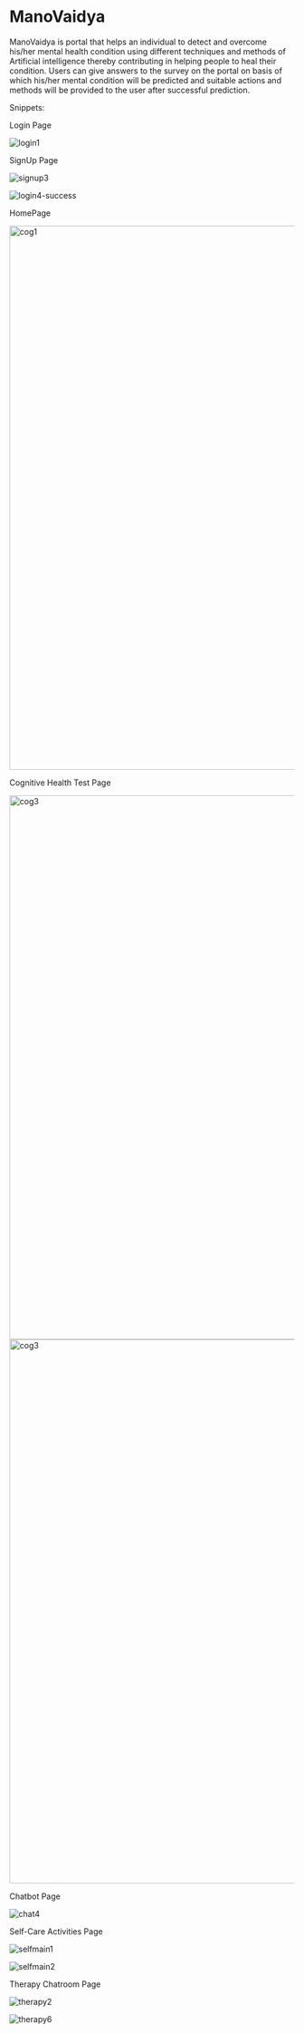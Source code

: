 # ManoVaidya
ManoVaidya is portal that helps an individual to detect and
overcome his/her mental health condition using different techniques
and methods of Artificial intelligence thereby contributing in helping
people to heal their condition. Users can give answers to the survey
on the portal on basis of which his/her mental condition will be predicted and suitable actions and methods will be provided to the user
after successful prediction.

Snippets:

Login Page

![login1](https://user-images.githubusercontent.com/53888710/190577502-f965d09d-de45-4590-80d8-a64c60d178fe.JPG)

SignUp Page

![signup3](https://user-images.githubusercontent.com/53888710/190577646-e47c5953-39b2-4725-abd5-3d7cb9f9c182.JPG)

![login4-success](https://user-images.githubusercontent.com/53888710/190577709-04f6eb65-efe7-4db9-bcac-f9098ef3d220.JPG)

HomePage

<img width="960" alt="cog1" src="https://user-images.githubusercontent.com/53888710/190577791-aa5e198e-b7cc-4f73-a818-e75af11dde95.PNG">

Cognitive Health Test Page

<img width="960" alt="cog3" src="https://user-images.githubusercontent.com/53888710/190577836-e88554df-15d6-42ed-9f74-44dddf4ce45d.PNG">

<img width="960" alt="cog3" src="https://user-images.githubusercontent.com/53888710/190577974-8de1e79b-9094-4458-927c-8d1cd4d535fb.PNG">

Chatbot Page

![chat4](https://user-images.githubusercontent.com/53888710/190578783-a7972641-69e0-4251-a90c-8c83be5abd64.jpg)


Self-Care Activities Page

![selfmain1](https://user-images.githubusercontent.com/53888710/190578302-ef119f24-8022-4599-880b-b4ac28e18214.PNG)

![selfmain2](https://user-images.githubusercontent.com/53888710/190578332-74d4a2bb-178a-4add-b0fc-6aa008228b93.PNG)

Therapy Chatroom Page

![therapy2](https://user-images.githubusercontent.com/53888710/190578458-13731bd1-18ca-4373-83d9-55b606b8ab96.JPG)

![therapy6](https://user-images.githubusercontent.com/53888710/190578490-b6acc077-4484-47c1-bc62-6e31f7e4cc40.JPG)



